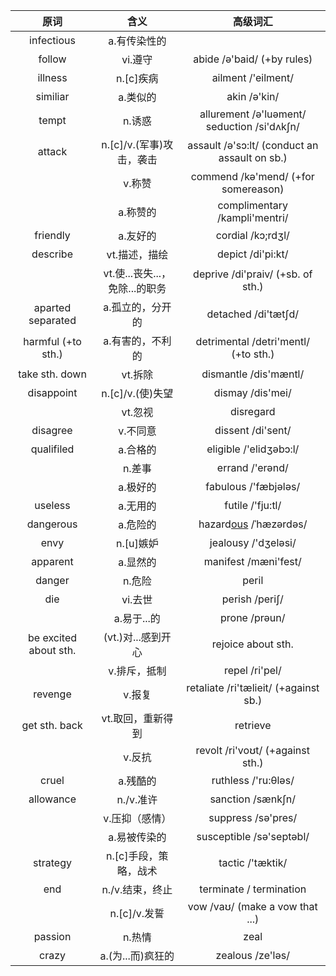 |          原词           |          含义           |                       高级词汇                       |
| :-------------------: | :-------------------: | :----------------------------------------------: |
|      infectious       |        a.有传染性的        |                                                  |
|        follow         |         vi.遵守         |            abide /ə'baid/ (+by rules)            |
|        illness        |        n.[c]疾病        |                ailment /'eilment/                |
|       similiar        |         a.类似的         |                   akin /ə'kin/                   |
|         tempt         |         n.诱惑          | allurement /ə'luəment/<br />seduction /si'dʌkʃn/ |
|        attack         |   n.[c]/v.(军事)攻击，袭击   |  assault /ə'sɔ:lt/ (conduct an assault on sb.)   |
|                       |         v.称赞          |       commend /kə'mend/ (+for somereason)        |
|                       |         a.称赞的         |          complimentary /kampli'mentri/           |
|       friendly        |         a.友好的         |                cordial /kɔ;rdʒl/                 |
|       describe        |       vt.描述，描绘        |                depict /di'pi:kt/                 |
|                       | vt.使...丧失...，免除...的职务 |        deprive /di'praiv/ (+sb. of sth.)         |
|   aparted separated   |       a.孤立的，分开的       |               detached /di'tætʃd/                |
|  harmful (+to sth.)   |       a.有害的，不利的       |       detrimental /detri'mentl/ (+to sth.)       |
|    take sth. down     |         vt.拆除         |              dismantle /dis'mæntl/               |
|      disappoint       |     n.[c]/v.(使)失望     |                 dismay /dis'mei/                 |
|                       |         vt.忽视         |                    disregard                     |
|       disagree        |         v.不同意         |                dissent /di'sent/                 |
|      qualifiled       |         a.合格的         |              eligible /'elidʒəbɔ:l/              |
|                       |         n.差事          |                 errand /'erənd/                  |
|                       |         a.极好的         |               fabulous /'fæbjələs/               |
|        useless        |         a.无用的         |                 futile /'fju:tl/                 |
|       dangerous       |         a.危险的         |           hazard<u>ous</u> /ˈhæzərdəs/           |
|         envy          |        n.[u]嫉妒        |               jealousy /'dʒeləsi/                |
|       apparent        |         a.显然的         |               manifest /mæni'fest/               |
|        danger         |         n.危险          |                      peril                       |
|          die          |         vi.去世         |                  perish /periʃ/                  |
|                       |       a.易于...的        |                  prone /prəun/                   |
| be excited about sth. |     (vt.)对...感到开心     |                rejoice about sth.                |
|                       |        v.排斥，抵制        |                  repel /ri'pel/                  |
|        revenge        |         v.报复          |      retaliate /ri'tælieit/ (+against sb.)       |
|     get sth. back     |      vt.取回，重新得到       |                     retrieve                     |
|                       |         v.反抗          |         revolt /ri'voʊt/ (+against sth.)         |
|         cruel         |         a.残酷的         |               ruthless /'ru:θləs/                |
|       allowance       |        n./v.准许        |                sanction /sænkʃn/                 |
|                       |       v.压抑（感情）        |                suppress /sə'pres/                |
|                       |        a.易被传染的        |             susceptible /sə'septəbl/             |
|       strategy        |     n.[c]手段，策略，战术     |                 tactic /'tæktik/                 |
|          end          |      n./v.结束，终止       |             terminate / termination              |
|                       |      n.[c]/v.发誓       |         vow /vaʊ/ (make a vow that ...)          |
|        passion        |         n.热情          |                       zeal                       |
|         crazy         |     a.(为...而)疯狂的      |                 zealous /ze'ləs/                 |